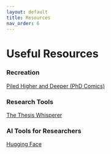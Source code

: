 ```yaml
---
layout: default
title: Resources
nav_order: 6
---
```


# Useful Resources

### Recreation
[Piled Higher and Deeper (PhD Comics)](http://phdcomics.com/)

### Research Tools
[The Thesis Whisperer](https://thesiswhisperer.com/)

### AI Tools for Researchers
[Hugging Face](https://huggingface.co/)
<!-- [search for images](https://explorer.globe.engineer/) -->